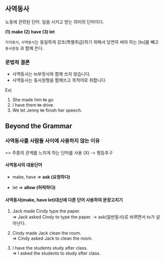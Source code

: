 ## 사역동사

노동에 관련된 단어. 일을 시키고 받는 의미의 단어이다.

**(1) make (2) have (3) let**

`지각동사`, `사역동사`는 동일하게 강조(특별취급)하기 위해서 당연히 써야 하는 [to]를 빼고 `동사원형` 과 함께 쓴다. 

### 문법적 결론

- 사역동사는 to부정사와 함께 쓰지 않습니다.  
- 사역동사는 동사원형을 함께쓰고 목적어로 취합니다.  

Ex)
1. She made him  ~~to~~  go  
2. I have them ~~to~~ drive.  
3. We let Jenny ~~to~~ finish her speech. 

## Beyond the Grammar

### 사역동사를 사람들 사이에 사용하지 않는 이유

=> 주종의 관계를 느끼게 하는 단어를 사용 (X) -> 평등추구

#### 사역동사의 대용단어

- make, have => **ask (요청하다)**

- let => **allow (허락하다)**

#### 사역동사(make, have let)대신에 다른 단어 사용하여 문장고치기

1. Jack made Cindy type the paper.  
=> Jack asked Cindy to type the paper. -> ask(일반동사)로 바뀌면서 to가 살아난다.

2. Cindy made Jack clean the room.  
=> Cindy asked Jack to clean the room.

3. I have the students study after class.  
=> I asked the students to study after class.

